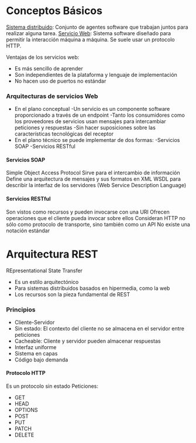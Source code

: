 # Conceptos Básicos
<u>Sistema distribuido</u>: Conjunto de agentes software que trabajan juntos para realizar alguna tarea.
<u>Servicio Web</u>: Sistema software diseñado para permitir la interacción máquina a máquina. Se suele usar un protocolo HTTP.

Ventajas de los servicios web:
- Es más sencillo de aprender
- Son independientes de la plataforma y lenguaje de implementación
- No hacen uso de puertos no estándar

### Arquitecturas de servicios Web
- En el plano conceptual
	-Un servicio es un componente software proporcionado a través de un endpoint
	-Tanto los consumidores como los proveedores de servicios usan mensajes para intercambiar peticiones y respuestas
	-Sin hacer suposiciones sobre las características tecnológicas del receptor
- En el plano técnico se puede implementar de dos formas:
	-Servicios SOAP
	-Servicios RESTful

#### Servicios SOAP
Simple Object Access Protocol
Sirve para el intercambio de información
Define una arquitectura de mensajes y sus formatos en XML
WSDL para describir la interfaz de los servidores (Web Service Description Language)

#### Servicios RESTful
Son vistos como recursos y pueden invocarse con una URI
Ofrecen operaciones que el cliente pueda invocar sobre ellos
Consideran HTTP no sólo como protocolo de transporte, sino también como un API
No existe una notación estándar

# Arquitectura REST
REpresentational State Transfer
- Es un estilo arquitectónico
- Para sistemas distribuidos basados en hipermedia, como la web
- Los recursos son la pieza fundamental de REST

### Principios
- Cliente-Servidor
- Sin estado: El contexto del cliente no se almacena en el servidor entre peticiones
- Cacheable: Cliente y servidor pueden almacenar respuestas
- Interfaz uniforme
- Sistema en capas
- Código bajo demanda

#### Protocolo HTTP
Es un protocolo sin estado
Peticiones:
- GET
- HEAD
- OPTIONS
- POST
- PUT
- PATCH
- DELETE
